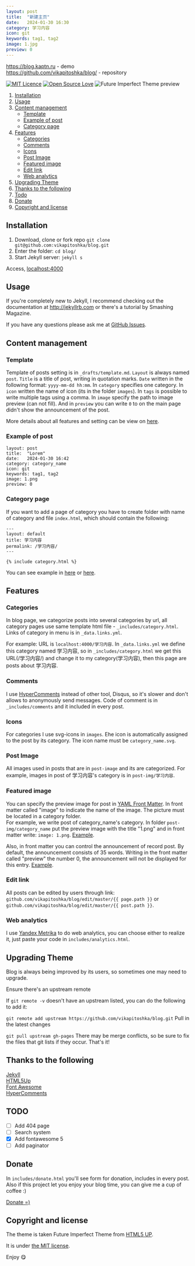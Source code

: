 ```yaml
---
layout: post
title:  "新建主页"
date:   2024-01-30 16:30
category: 学习内容
icon: git
keywords: tag1, tag2
image: 1.jpg
preview: 0
---
```


<https://blog.kaptn.ru> - demo  
<https://github.com/vikapitoshka/blog/> - repository

[![MIT Licence](https://badges.frapsoft.com/os/mit/mit.svg?v=103)](https://opensource.org/licenses/mit-license.php)
[![Open Source Love](https://badges.frapsoft.com/os/v1/open-source.png?v=103)](https://github.com/ellerbrock/open-source-badge/)
![Future Imperfect Theme preview](https://cdn.rawgit.com/ViKapitoshka/blog/4ccc6d6a/学习内容_files/screen.png)

1. [Installation](#installation)
2. [Usage](#usage)
3. [Content management](#content-management)
    - [Template](#template)
    - [Example of post](#example-of-post)
    - [Category page](#category-page)
4. [Features](#features)
    - [Categories](#categories)
    - [Comments](#comments)
    - [Icons](#icons)
    - [Post Image](#post-image)
    - [Featured image](#featured-image)
    - [Edit link](#edit-link)
    - [Web analytics](#web-analytics)
5. [Upgrading Theme](#upgrading-theme)
6. [Thanks to the following](#thanks-to-the-following)
7. [Todo](#todo)
8. [Donate](#donate)
9. [Copyright and license](#copyright-and-license)

## Installation 
1. Download, clone or fork repo `git clone git@github.com:vikapitoshka/blog.git`
2. Enter the folder: `cd blog/` 
3. Start Jekyll server: `jekyll s`

Access, [localhost:4000](http://localhost:4000)

## Usage
If you're completely new to Jekyll, I recommend checking out the documentation at <http://jekyllrb.com> or there's a tutorial by Smashing Magazine.

If you have any questions please ask me at [GitHub Issues](https://github.com/vikapitoshka/blog/issues).

## Content management
### Template
Template of posts setting is in `_drafts/template.md`. `Layout` is always named `post`. `Title` is a title of post, writing in quotation marks. `Date` written in the following format: `yyyy-mm-dd hh:mm`. In `category` specifies one category. In `icon` written the name of icon (its in the folder `images`). In `tags` is possible to write multiple tags using a comma. In `image` specify the path to image preview (can not fill). And in `preview` you can write `0` to on the main page didn't show the announcement of the post. 

More details about all features and setting can be view on [here](#features).

### Example of post
```
layout: post
title:  "Lorem"
date:   2024-01-30 16:42
category: category_name
icon: git
keywords: tag1, tag2
image: 1.png
preview: 0
```

### Category page
If you want to add a page of category you have to create folder with name of category and file `index.html`, which should contain the following:  
```
---
layout: default
title: 学习内容
permalink: /学习内容/ 
---

{% include category.html %}
```

You can see example in [here](https://github.com/vikapitoshka/blog/blob/master/学习内容) or [here](https://github.com/vikapitoshka/blog/blob/master/日常吐槽).

## Features
### Categories
In blog page, we categorize posts into several categories by url, all category pages use same template html file - `_includes/category.html`. Links of category in menu is in `_data.links.yml`.

For example: URL is `localhost:4000/学习内容`. In `_data.links.yml` we define this category named 学习内容, so in `_includes/category.html` we get this URL(/学习内容/) and change it to my category(学习内容), then this page are posts about 学习内容.

### Comments
I use [HyperComments](http://hypercomments.com) instead of other tool, Disqus, so it's slower and don't allows to anonymously send messages. Code of comment is in `_includes/comments` and it included in every post.

### Icons
For categories I use svg-icons in `images`. Еhe icon is automatically assigned to the post by its category. The icon name must be `category_name.svg`.

### Post Image
All images used in posts that are in `post-image` and its are categorized. For example, images in post of 学习内容's category is in `post-img/学习内容`. 

### Featured image
You can specify the preview image for post in [YAML Front Matter](http://jekyllrb.com/docs/frontmatter/). In front matter called "image" to indicate the name of the image. The picture must be located in a category folder.    
For example, we write post of category_name's category. In folder `post-img/category_name` put the preview image with the title "1.png" and in front matter write: `image: 1.png`. [Example](https://github.com/ViKapitoshka/blog/blob/master/_posts/2017-06-08-learn-git4.md).

Also, in front matter you can control the announcement of record post. By default, the announcement consists of 35 words. Writing in the front matter called "preview" the number 0, the announcement will not be displayed for this entry. [Example](https://github.com/ViKapitoshka/blog/blob/master/_posts/2017-06-08-learn-git4.md).

### Edit link
All posts can be edited by users through link: `github.com/vikapitoshka/blog/edit/master/{{ page.path }}` or `github.com/vikapitoshka/blog/edit/master/{{ post.path }}`. 

### Web analytics
I use [Yandex Metrika](https://metrika.yandex.ru) to do web analytics, you can choose either to realize it, just paste your code in `includes/analytics.html`.

## Upgrading Theme
Blog is always being improved by its users, so sometimes one may need to upgrade.

Ensure there's an upstream remote

If `git remote -v` doesn't have an upstream listed, you can do the following to add it:

`git remote add upstream https://github.com/vikapitoshka/blog.git`
Pull in the latest changes

`git pull upstream gh-pages`
There may be merge conflicts, so be sure to fix the files that git lists if they occur. That's it!

## Thanks to the following
[Jekyll](http://jekyllrb.com/)  
[HTML5Up](https://html5up.net/)  
[Font Awesome](http://fontawesome.io/icons/)  
[HyperComments](http://hypercomments.com)

## TODO
- [ ] Add 404 page
- [ ] Search system
- [x] Add fontawesome 5
- [ ] Add paginator

## Donate
In `includes/donate.html` you'll see form for donation, includes in every post.  
Also if this project let you enjoy your blog time, you can give me a cup of coffee :)

[Donate =)](https://money.yandex.ru/to/410013162271067/10)

## Copyright and license
The theme is taken Future Imperfect Theme from [HTML5 UP](https://html5up.net).

It is under [the MIT license](/LICENSE).

Enjoy :yum:
